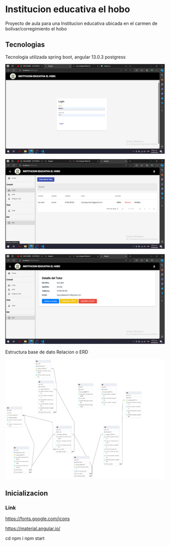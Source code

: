 
# Institucion educativa el hobo 

Proyecto de aula para una Institucion educativa ubicada en el carmen de bolivar/corregimiento el hobo 




## Tecnologias

Tecnologia utilizada spring boot, angular 13.0.3 postgress 


![alt text](image.png)


![alt text](image-1.png)

![alt text](image-2.png)

Estructura base de dato Relacion o ERD

![alt text](Untitled.png)

## Inicializacion

### Link
https://fonts.google.com/icons

https://material.angular.io/

cd
npm i
npm start